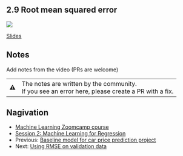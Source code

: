 
## 2.9 Root mean squared error

<a href="https://www.youtube.com/watch?v=0LWoFtbzNUM"><img src="images/thumbnail-2-09.jpg"></a>

[Slides](https://www.slideshare.net/AlexeyGrigorev/ml-zoomcamp-2-slides)


## Notes

Add notes from the video (PRs are welcome)

<table>
   <tr>
      <td>⚠️</td>
      <td>
         The notes are written by the community. <br>
         If you see an error here, please create a PR with a fix.
      </td>
   </tr>
</table>

## Nagivation

* [Machine Learning Zoomcamp course](../)
* [Session 2: Machine Learning for Regression](./)
* Previous: [Baseline model for car price prediction project](08-baseline-model.md)
* Next: [Using RMSE on validation data](10-car-price-validation.md)
